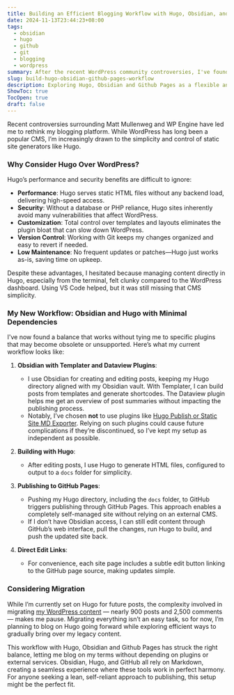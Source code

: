 ```yaml
---
title: Building an Efficient Blogging Workflow with Hugo, Obsidian, and GitHub Pages
date: 2024-11-13T23:44:23+08:00
tags:
  - obsidian
  - hugo
  - github
  - git
  - blogging
  - wordpress
summary: After the recent WordPress community controversies, I've found myself leaning toward Hugo for blogging, primarily because of its performance, security, and simplicity. My workflow now revolves around Obsidian and Hugo, with minimal plugin dependency to keep the process reliable over time. While moving my existing WordPress content is complex, Hugo offers a forward-looking alternative for streamlined, self-hosted blogging.
slug: build-hugo-obsidian-github-pages-workflow
description: Exploring Hugo, Obsidian and Github Pages as a flexible and efficient blogging setup, focusing on low dependency and high control, with a look at potential WordPress migration challenges.
ShowToc: true
TocOpen: true
draft: false
---
```


Recent controversies surrounding Matt Mullenweg and WP Engine have led me to rethink my blogging platform. While WordPress has long been a popular CMS, I’m increasingly drawn to the simplicity and control of static site generators like Hugo.

### Why Consider Hugo Over WordPress?
Hugo’s performance and security benefits are difficult to ignore:

- **Performance**: Hugo serves static HTML files without any backend load, delivering high-speed access.
- **Security**: Without a database or PHP reliance, Hugo sites inherently avoid many vulnerabilities that affect WordPress.
- **Customization**: Total control over templates and layouts eliminates the plugin bloat that can slow down WordPress.
- **Version Control**: Working with Git keeps my changes organized and easy to revert if needed.
- **Low Maintenance**: No frequent updates or patches—Hugo just works as-is, saving time on upkeep.

Despite these advantages, I hesitated because managing content directly in Hugo, especially from the terminal, felt clunky compared to the WordPress dashboard. Using VS Code helped, but it was still missing that CMS simplicity.

### My New Workflow: Obsidian and Hugo with Minimal Dependencies
I've now found a balance that works without tying me to specific plugins that may become obsolete or unsupported. Here’s what my current workflow looks like:

1. **Obsidian with Templater and Dataview Plugins**:
   - I use Obsidian for creating and editing posts, keeping my Hugo directory aligned with my Obsidian vault. With Templater, I can build posts from templates and generate shortcodes. The Dataview plugin helps me get an overview of post summaries without impacting the publishing process.
   - Notably, I’ve chosen **not** to use plugins like [Hugo Publish or Static Site MD Exporter](/hugo-and-obsidian-workflow/). Relying on such plugins could cause future complications if they’re discontinued, so I’ve kept my setup as independent as possible.

2. **Building with Hugo**:
   - After editing posts, I use Hugo to generate HTML files, configured to output to a `docs` folder for simplicity.

3. **Publishing to GitHub Pages**:
   - Pushing my Hugo directory, including the `docs` folder, to GitHub triggers publishing through GitHub Pages. This approach enables a completely self-managed site without relying on an external CMS.
   - If I don’t have Obsidian access, I can still edit content through GitHub’s web interface, pull the changes, run Hugo to build, and push the updated site back.

4. **Direct Edit Links**:
   - For convenience, each site page includes a subtle edit button linking to the GitHub page source, making updates simple.

### Considering Migration
While I’m currently set on Hugo for future posts, the complexity involved in migrating [my WordPress content](https://deuts.net/) &mdash; nearly 900 posts and 2,500 comments &mdash; makes me pause. Migrating everything isn’t an easy task, so for now, I’m planning to blog on Hugo going forward while exploring efficient ways to gradually bring over my legacy content.

This workflow with Hugo, Obsidian and Github Pages has struck the right balance, letting me blog on my terms without depending on plugins or external services. Obsidian, Hugo, and GitHub all rely on Markdown, creating a seamless experience where these tools work in perfect harmony. For anyone seeking a lean, self-reliant approach to publishing, this setup might be the perfect fit.